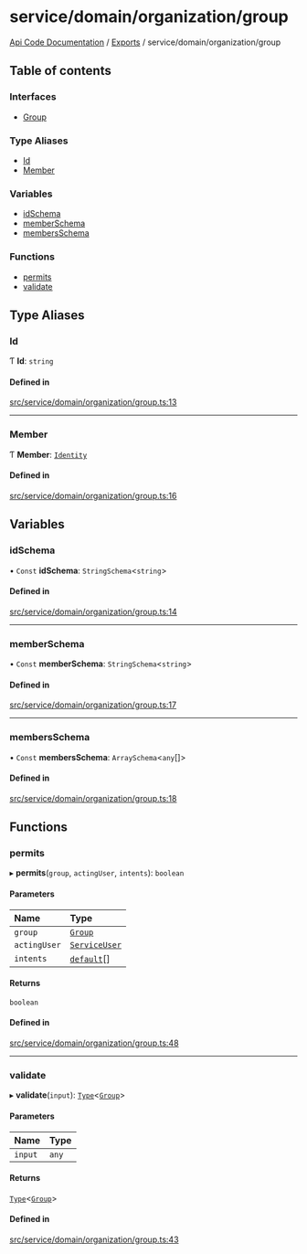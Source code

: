 # service/domain/organization/group
 
[Api Code Documentation](../README.md) / [Exports](../modules.md) / service/domain/organization/group

## Table of contents

### Interfaces

- [Group](../interfaces/service_domain_organization_group.Group.md)

### Type Aliases

- [Id](service_domain_organization_group.md#id)
- [Member](service_domain_organization_group.md#member)

### Variables

- [idSchema](service_domain_organization_group.md#idschema)
- [memberSchema](service_domain_organization_group.md#memberschema)
- [membersSchema](service_domain_organization_group.md#membersschema)

### Functions

- [permits](service_domain_organization_group.md#permits)
- [validate](service_domain_organization_group.md#validate)

## Type Aliases

### Id

Ƭ **Id**: `string`

#### Defined in

[src/service/domain/organization/group.ts:13](https://github.com/openkfw/TruBudget/blob/086d599/api/src/service/domain/organization/group.ts#L13)

___

### Member

Ƭ **Member**: [`Identity`](service_domain_organization_identity.md#identity)

#### Defined in

[src/service/domain/organization/group.ts:16](https://github.com/openkfw/TruBudget/blob/086d599/api/src/service/domain/organization/group.ts#L16)

## Variables

### idSchema

• `Const` **idSchema**: `StringSchema`\<`string`\>

#### Defined in

[src/service/domain/organization/group.ts:14](https://github.com/openkfw/TruBudget/blob/086d599/api/src/service/domain/organization/group.ts#L14)

___

### memberSchema

• `Const` **memberSchema**: `StringSchema`\<`string`\>

#### Defined in

[src/service/domain/organization/group.ts:17](https://github.com/openkfw/TruBudget/blob/086d599/api/src/service/domain/organization/group.ts#L17)

___

### membersSchema

• `Const` **membersSchema**: `ArraySchema`\<`any`[]\>

#### Defined in

[src/service/domain/organization/group.ts:18](https://github.com/openkfw/TruBudget/blob/086d599/api/src/service/domain/organization/group.ts#L18)

## Functions

### permits

▸ **permits**(`group`, `actingUser`, `intents`): `boolean`

#### Parameters

| Name | Type |
| :------ | :------ |
| `group` | [`Group`](../interfaces/service_domain_organization_group.Group.md) |
| `actingUser` | [`ServiceUser`](../interfaces/service_domain_organization_service_user.ServiceUser.md) |
| `intents` | [`default`](authz_intents.md#default)[] |

#### Returns

`boolean`

#### Defined in

[src/service/domain/organization/group.ts:48](https://github.com/openkfw/TruBudget/blob/086d599/api/src/service/domain/organization/group.ts#L48)

___

### validate

▸ **validate**(`input`): [`Type`](result.md#type)\<[`Group`](../interfaces/service_domain_organization_group.Group.md)\>

#### Parameters

| Name | Type |
| :------ | :------ |
| `input` | `any` |

#### Returns

[`Type`](result.md#type)\<[`Group`](../interfaces/service_domain_organization_group.Group.md)\>

#### Defined in

[src/service/domain/organization/group.ts:43](https://github.com/openkfw/TruBudget/blob/086d599/api/src/service/domain/organization/group.ts#L43)
